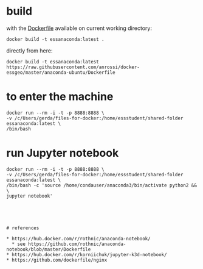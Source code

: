 # build

with the [Dockerfile](Dockerfile) available on current working directory:

```
docker build -t essanaconda:latest .
```

directly from here:

```
docker build -t essanaconda:latest https://raw.githubusercontent.com/anrossi/docker-essgeo/master/anaconda-ubuntu/Dockerfile
```


# to enter the machine 
```
docker run --rm -i -t -p 8888:8888 \
-v /c/Users/gerda/files-for-docker:/home/essstudent/shared-folder essanaconda:latest \
/bin/bash
```

# run Jupyter notebook
```
docker run --rm -i -t -p 8888:8888 \
-v /c/Users/gerda/files-for-docker:/home/essstudent/shared-folder essanaconda:latest \
/bin/bash -c 'source /home/condauser/anaconda3/bin/activate python2 && \
jupyter notebook'
```



<!--```-->
<!--docker run --rm -i -t -p 8888:8888 \-->
<!---v /c/Users/gerda/files-for-docker:/home/essstudent/shared-folder essanaconda:latest \-->
<!--bash -c 'source /home/condauser/anaconda3/bin/activate python2' \-->
<!--&& /home/condauser/anaconda3/envs/python2/bin/ipython notebook-->
```




# references

* https://hub.docker.com/r/rothnic/anaconda-notebook/
  * see https://github.com/rothnic/anaconda-notebook/blob/master/Dockerfile
* https://hub.docker.com/r/korniichuk/jupyter-k3d-notebook/
* https://github.com/dockerfile/nginx
